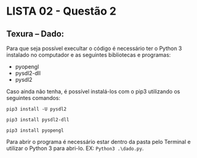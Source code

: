# LISTA 02 - Questão 2

## Texura – Dado:
Para que seja possível execultar o código é necessário ter o Python 3 instalado no computador e as seguintes bibliotecas e programas: 
- pyopengl 
- pysdl2-dll 
- pysdl2

Caso ainda não tenha, é possível instalá-los com o pip3 utilizando os seguintes comandos:

`pip3 install -U pysdl2`

`pip3 install pysdl2-dll`

`pip3 install pyopengl`

Para abrir o programa é necessário estar dentro da pasta pelo Terminal e utilizar o Python 3 para abri-lo. EX: `Python3 .\dado.py`.